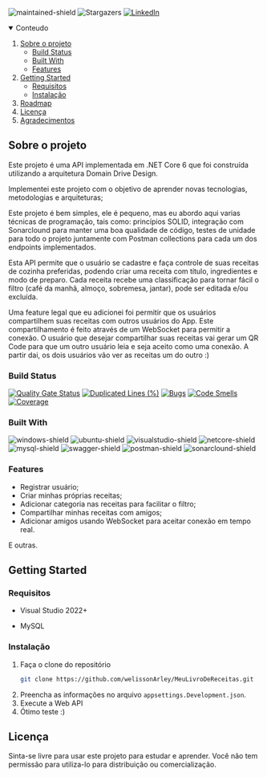 ![maintained-shield]
![Stargazers][stars-shield]
[![LinkedIn][linkedin-shield]][linkedin-url]

<details open="open">
  <summary>Conteudo</summary>
  <ol>
    <li>
      <a href="#sobre-o-projeto">Sobre o projeto</a>
      <ul>
        <li><a href="#build-status">Build Status</a></li>
        <li><a href="#built-with">Built With</a></li>
        <li><a href="#features">Features</a></li>
      </ul>
    </li>
    <li>
      <a href="#getting-started">Getting Started</a>
      <ul>
        <li><a href="#requisitos">Requisitos</a></li>
        <li><a href="#instalação">Instalação</a></li>
      </ul>
    </li>
    <li><a href="#roadmap">Roadmap</a></li>
    <li><a href="#licença">Licença</a></li>
    <li><a href="#agradecimentos">Agradecimentos</a></li>
  </ol>
</details>

## Sobre o projeto

Este projeto é uma API implementada em .NET Core 6 que foi construída utilizando a arquitetura Domain Drive Design.

Implementei este projeto com o objetivo de aprender novas tecnologias, metodologias e arquiteturas;

Este projeto é bem simples, ele é pequeno, mas eu abordo aqui varias técnicas de programação, tais como: princípios SOLID, integração com Sonarclound para manter uma boa qualidade de código, testes de unidade para todo o projeto juntamente com Postman collections para cada um dos endpoints implementados.

Esta API permite que o usuário se cadastre e faça controle de suas receitas de cozinha preferidas, podendo criar uma receita com título, ingredientes e modo de preparo. Cada receita recebe uma classificação para tornar fácil o filtro (café da manhã, almoço, sobremesa, jantar), pode ser editada e/ou excluída.

Uma feature legal que eu adicionei foi permitir que os usuários compartilhem suas receitas com outros usuários do App. Este compartilhamento é feito através de um WebSocket para permitir a conexão. O usuário que desejar compartilhar suas receitas vai gerar um QR Code para que um outro usuário leia e seja aceito como uma conexão. A partir dai, os dois usuários vão ver as receitas um do outro :)



### Build Status

[![Quality Gate Status](https://sonarcloud.io/api/project_badges/measure?project=MeuLivroDeReceitas&metric=alert_status)](https://sonarcloud.io/summary/new_code?id=MeuLivroDeReceitas)
[![Duplicated Lines (%)](https://sonarcloud.io/api/project_badges/measure?project=MeuLivroDeReceitas&metric=duplicated_lines_density)](https://sonarcloud.io/summary/new_code?id=MeuLivroDeReceitas)
[![Bugs](https://sonarcloud.io/api/project_badges/measure?project=MeuLivroDeReceitas&metric=bugs)](https://sonarcloud.io/summary/new_code?id=MeuLivroDeReceitas)
[![Code Smells](https://sonarcloud.io/api/project_badges/measure?project=MeuLivroDeReceitas&metric=code_smells)](https://sonarcloud.io/summary/new_code?id=MeuLivroDeReceitas)
[![Coverage](https://sonarcloud.io/api/project_badges/measure?project=MeuLivroDeReceitas&metric=coverage)](https://sonarcloud.io/summary/new_code?id=MeuLivroDeReceitas)

### Built With

![windows-shield] ![ubuntu-shield] ![visualstudio-shield] ![netcore-shield] ![mysql-shield] ![swagger-shield] ![postman-shield] ![sonarclound-shield]

### Features

- Registrar usuário;
- Criar minhas próprias receitas;
- Adicionar categoria nas receitas para facilitar o filtro;
- Compartilhar minhas receitas com amigos;
- Adicionar amigos usando WebSocket para aceitar conexão em tempo real.

E outras.

## Getting Started

### Requisitos

* Visual Studio 2022+

* MySQL

### Instalação

1. Faça o clone do repositório
   ```sh
   git clone https://github.com/welissonArley/MeuLivroDeReceitas.git
   ```
2. Preencha as informações no arquivo `appsettings.Development.json`.
3. Execute a Web API
4. Ótimo teste :)

## Licença

Sinta-se livre para usar este projeto para estudar e aprender. Você não tem permissão para utiliza-lo para distribuição ou comercialização.





<!-- Shields build with -->
[windows-shield]: https://img.shields.io/badge/Windows-00599E?style=for-the-badge&logo=windows&logoColor=white

[ubuntu-shield]: https://img.shields.io/badge/Ubuntu-93300A?style=for-the-badge&logo=ubuntu&logoColor=white


[visualstudio-shield]: https://img.shields.io/badge/Visual_Studio-5C2D91?style=for-the-badge&logo=visual%20studio&logoColor=white

[netcore-shield]: https://img.shields.io/badge/.NET_%20_Core_6.0-5C2D91?style=for-the-badge&logo=.net&logoColor=white

[mysql-shield]: https://img.shields.io/badge/MySQL-00000F?style=for-the-badge&logo=mysql&logoColor=white

[swagger-shield]: https://img.shields.io/badge/Swagger-205E3B?style=for-the-badge&logo=swagger&logoColor=white

[postman-shield]: https://img.shields.io/badge/Postman-AA2E00?style=for-the-badge&logo=postman&logoColor=white

[sonarclound-shield]: https://img.shields.io/badge/Sonarcloud-000000?style=for-the-badge&logo=Sonarcloud&logoColor=white

[buy-me-book]: https://img.shields.io/badge/-buy_me_a_book-gray?logo=buy-me-a-coffee&style=for-the-badge

<!-- Shields about the project -->
[maintained-shield]: https://img.shields.io/badge/Maintained%3F-yes-314100.svg?style=for-the-badge

[stars-shield]: https://img.shields.io/github/stars/welissonArley/Timerom.svg?style=for-the-badge&color=03146F

[linkedin-shield]: https://img.shields.io/badge/-LinkedIn-black.svg?style=for-the-badge&logo=linkedin&colorB=555

<!-- Urls -->
[linkedin-url]: https://www.linkedin.com/in/matheus-oliveira-2409/